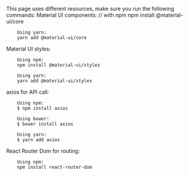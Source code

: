 This page uses different resources, make sure you run the following commands:
Material UI components:
// with npm
npm install @material-ui/core

        Using yarn:
        yarn add @material-ui/core

Material UI styles:

        Using npm:
        npm install @material-ui/styles

        Using yarn:
        yarn add @material-ui/styles

axios for API call:

        Using npm:
        $ npm install axios

        Using bower:
        $ bower install axios

        Using yarn:
        $ yarn add axios

React Router Dom for routing:

        Using npm:
        npm install react-router-dom
